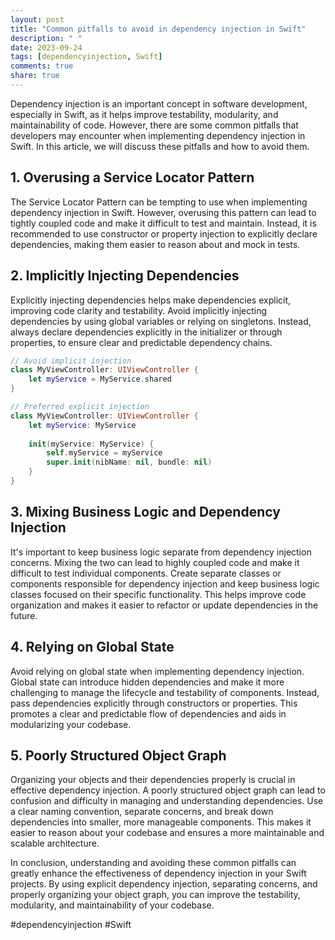 ```yaml
---
layout: post
title: "Common pitfalls to avoid in dependency injection in Swift"
description: " "
date: 2023-09-24
tags: [dependencyinjection, Swift]
comments: true
share: true
---
```


Dependency injection is an important concept in software development, especially in Swift, as it helps improve testability, modularity, and maintainability of code. However, there are some common pitfalls that developers may encounter when implementing dependency injection in Swift. In this article, we will discuss these pitfalls and how to avoid them.

## 1. Overusing a Service Locator Pattern
The Service Locator Pattern can be tempting to use when implementing dependency injection in Swift. However, overusing this pattern can lead to tightly coupled code and make it difficult to test and maintain. Instead, it is recommended to use constructor or property injection to explicitly declare dependencies, making them easier to reason about and mock in tests.

## 2. Implicitly Injecting Dependencies
Explicitly injecting dependencies helps make dependencies explicit, improving code clarity and testability. Avoid implicitly injecting dependencies by using global variables or relying on singletons. Instead, always declare dependencies explicitly in the initializer or through properties, to ensure clear and predictable dependency chains.

```swift
// Avoid implicit injection
class MyViewController: UIViewController {
    let myService = MyService.shared
}

// Preferred explicit injection
class MyViewController: UIViewController {
    let myService: MyService
    
    init(myService: MyService) {
        self.myService = myService
        super.init(nibName: nil, bundle: nil)
    }
}
```

## 3. Mixing Business Logic and Dependency Injection
It's important to keep business logic separate from dependency injection concerns. Mixing the two can lead to highly coupled code and make it difficult to test individual components. Create separate classes or components responsible for dependency injection and keep business logic classes focused on their specific functionality. This helps improve code organization and makes it easier to refactor or update dependencies in the future.

## 4. Relying on Global State
Avoid relying on global state when implementing dependency injection. Global state can introduce hidden dependencies and make it more challenging to manage the lifecycle and testability of components. Instead, pass dependencies explicitly through constructors or properties. This promotes a clear and predictable flow of dependencies and aids in modularizing your codebase.

## 5. Poorly Structured Object Graph
Organizing your objects and their dependencies properly is crucial in effective dependency injection. A poorly structured object graph can lead to confusion and difficulty in managing and understanding dependencies. Use a clear naming convention, separate concerns, and break down dependencies into smaller, more manageable components. This makes it easier to reason about your codebase and ensures a more maintainable and scalable architecture.

In conclusion, understanding and avoiding these common pitfalls can greatly enhance the effectiveness of dependency injection in your Swift projects. By using explicit dependency injection, separating concerns, and properly organizing your object graph, you can improve the testability, modularity, and maintainability of your codebase.

#dependencyinjection #Swift